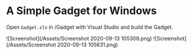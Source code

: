 # A Simple Gadget for Windows

Open `Gadget.sln` in /Gadget with Visual Studio and build the Gadget.

![Screenshot](/Assets/Screenshot 2020-09-13 105308.png)
![Screenshot](/Assets/Screenshot 2020-09-13 105631.png)

